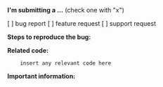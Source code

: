 **I'm submitting a ...**  (check one with "x")

[ ] bug report
[ ] feature request
[ ] support request

<!-- Please be clear when explaining what behavior is expected -->
**Steps to reproduce the bug:**


**Related code:**
```
    insert any relevant code here
```

**Important information:**
<!-- State important information if needed, such as OS version, hardware info, ionic info, etc. -->
